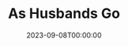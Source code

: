---
title: As Husbands Go
date: 2023-09-08T00:00:00
opening_date: 1933-11-14
closing_date:
layout: productions
program:
Theatre: Theatre Jacksonville
cast:
- Ronald Derbyshire: Charles Luckie
- Janke Canon: Drummond Paul, Jr.
- Hippolitus Lomi: Edward Goodman
- Peggy Sykes: Frances Waas
- Charles Lingard: Frank Heintz
- Christine: Julia C. Tyler
- Lucille Lingard: Marguerite Chiasson
- Katie: Mollie Delgado
- Emmie Sykes: Winifred Snowden
- Waiter: Paul Delgado
- Wilbur: Ray Harrison, Jr.
crew:
- Director: Charles F. Hopkins, Jr.
understudies:
orchestra:
---
